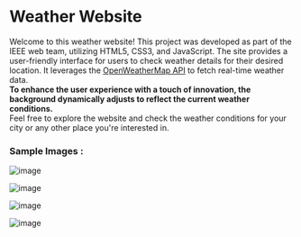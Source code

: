 # Weather Website

Welcome to this weather website! This project was developed as part of the IEEE web team, utilizing HTML5, CSS3, and JavaScript. The site provides a user-friendly interface for users to check weather details for their desired location. It leverages the [OpenWeatherMap API](https://openweathermap.org/) to fetch real-time weather data.
<br/>
**To enhance the user experience with a touch of innovation, the background dynamically adjusts to reflect the current weather conditions.**
<br/>
Feel free to explore the website and check the weather conditions for your city or any other place you're interested in.

### Sample Images :

![image](https://github.com/user-attachments/assets/81ca37d1-8603-4d90-b8a0-f18662d48134)


![image](https://github.com/user-attachments/assets/d163f381-9fdd-403d-9a60-cd5f41f7d107)


![image](https://github.com/user-attachments/assets/a2400842-46bf-49c7-b320-592a9d088413)


![image](https://github.com/user-attachments/assets/27ed1880-9bf6-4ee9-9c0c-0cc7eee8721c)




